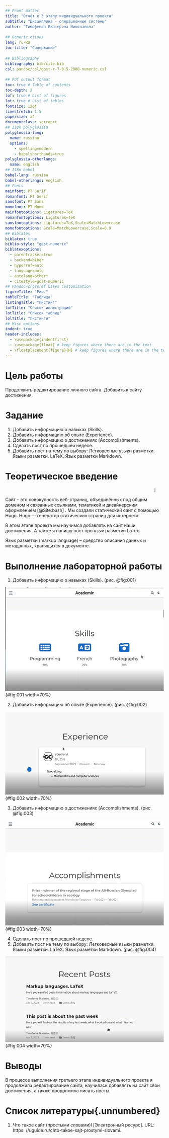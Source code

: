 ```yaml
---
## Front matter
title: "Отчёт к 3 этапу индивидуального проекта"
subtitle: "Дисциплина - операционные системы"
author: "Тимофеева Екатерина Николаевна"

## Generic otions
lang: ru-RU
toc-title: "Содержание"

## Bibliography
bibliography: bib/cite.bib
csl: pandoc/csl/gost-r-7-0-5-2008-numeric.csl

## Pdf output format
toc: true # Table of contents
toc-depth: 2
lof: true # List of figures
lot: true # List of tables
fontsize: 12pt
linestretch: 1.5
papersize: a4
documentclass: scrreprt
## I18n polyglossia
polyglossia-lang:
  name: russian
  options:
	- spelling=modern
	- babelshorthands=true
polyglossia-otherlangs:
  name: english
## I18n babel
babel-lang: russian
babel-otherlangs: english
## Fonts
mainfont: PT Serif
romanfont: PT Serif
sansfont: PT Sans
monofont: PT Mono
mainfontoptions: Ligatures=TeX
romanfontoptions: Ligatures=TeX
sansfontoptions: Ligatures=TeX,Scale=MatchLowercase
monofontoptions: Scale=MatchLowercase,Scale=0.9
## Biblatex
biblatex: true
biblio-style: "gost-numeric"
biblatexoptions:
  - parentracker=true
  - backend=biber
  - hyperref=auto
  - language=auto
  - autolang=other*
  - citestyle=gost-numeric
## Pandoc-crossref LaTeX customization
figureTitle: "Рис."
tableTitle: "Таблица"
listingTitle: "Листинг"
lofTitle: "Список иллюстраций"
lotTitle: "Список таблиц"
lolTitle: "Листинги"
## Misc options
indent: true
header-includes:
  - \usepackage{indentfirst}
  - \usepackage{float} # keep figures where there are in the text
  - \floatplacement{figure}{H} # keep figures where there are in the text
---
```


# Цель работы

Продолжить редактирование личного сайта. Добавить к сайту достижения. 

# Задание

1. Добавить информацию о навыках (Skills).
2. Добавить информацию об опыте (Experience).
3. Добавить информацию о достижениях (Accomplishments).
4. Сделать пост по прошедшей неделе.
5. Добавить пост на тему по выбору:
Легковесные языки разметки.
Языки разметки. LaTeX.
Язык разметки Markdown. 

# Теоретическое введение

                                                                      |
Сайт – это совокупность веб-страниц, объединённых под общим доменом и связанных ссылками, тематикой и дизайнерским оформлением [@Site:bash] . Мы создали статический сайт с помощью Hugo. Hugo — генератор статических страниц для интернета.

В этом этапе проекта мы научимся добавлять на сайт наши достижения. А также я напишу пост про язык разметки LaTex.

Язык разметки (markup language) – средство описания данных и метаданных, хранящихся в документе.


# Выполнение лабораторной работы

1. Добавить информацию о навыках (Skills). (рис. @fig:001)

![Добавление информации о навыках](image/1.jpg){#fig:001 width=70%}

2. Добавить информацию об опыте (Experience). (рис. @fig:002)

![Добавление информации об опыте](image/2.jpg){#fig:002 width=70%}

3. Добавить информацию о достижениях (Accomplishments). (рис. @fig:003)

![Добавление информации о достижениях](image/3.jpg){#fig:003 width=70%}

4. Сделать пост по прошедшей неделе.
5. Добавить пост на тему по выбору:
Легковесные языки разметки.
Языки разметки. LaTeX.
Язык разметки Markdown. (рис. @fig:004)

![Написание постов](image/4.jpg){#fig:004 width=70%}



# Выводы

В процессе выполнения третьего этапа индивидуального проекта я продолжила редактирование сайта, научилась добавлять на сайт свои достижения, а также продолжила писать посты.

# Список литературы{.unnumbered}

1. Что такое сайт (простыми словами)l [Электронный ресурс]. URL: https:
//uguide.ru/chto-takoe-sajt-prostymi-slovami.
